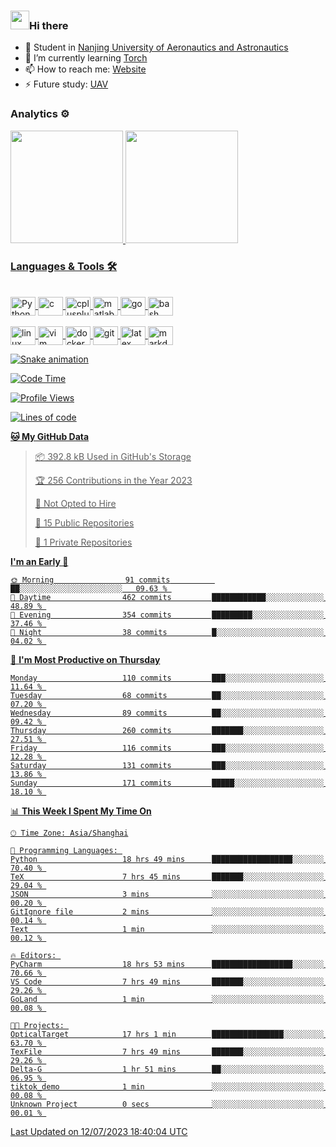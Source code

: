 ### <img src="https://emojis.slackmojis.com/emojis/images/1531849430/4246/blob-sunglasses.gif?1531849430" width="30"/>Hi there

- 🔭 Student in  [Nanjing University of Aeronautics and Astronautics][1]
- 🌱 I’m currently learning [Torch][2]
- 📫 How to reach me: [Website][3]
- ⚡ Future study: [UAV][4]

### Analytics ⚙️

<div>
  <a href="https://github.com/boom1999">
  <img height="180em" src="https://github-readme-stats.vercel.app/api?username=boom1999&show_icons=true&theme=tokyonight&include_all_commits=true&count_private=true"/>
  <img height="180em" src="https://github-readme-stats.vercel.app/api/top-langs/?username=boom1999&layout=compact&langs_count=7&theme=tokyonight"/>
</div>

### Languages & Tools 🛠

<div style="display: inline_block"><br>
  <img align="center" alt="Python" height="30" width="40" src="https://www.lingzhicheng.cn/usr/file/picture/icon/python.svg">
  <img align="center" alt="c" height="30" width="40" src="https://www.lingzhicheng.cn/usr/file/picture/icon/c.svg">
  <img align="center" alt="cplusplus" height="30" width="40" src="https://www.lingzhicheng.cn/usr/file/picture/icon/cplusplus.svg">
  <img align="center" alt="matlab" height="30" width="40" src="https://www.lingzhicheng.cn/usr/file/picture/icon/matlab.svg">
  <img align="center" alt="go" height="30" width="40" src="https://www.lingzhicheng.cn/usr/file/picture/icon/go.svg">
  <img align="center" alt="bash" height="30" width="40" src="https://www.lingzhicheng.cn/usr/file/picture/icon/bash.svg">
</div>
<div style="display: inline_block"><br>
  <img align="center" alt="linux" height="30" width="40" src="https://www.lingzhicheng.cn/usr/file/picture/icon/linux.svg">
  <img align="center" alt="vim" height="30" width="40" src="https://www.lingzhicheng.cn/usr/file/picture/icon/vim.svg">
  <img align="center" alt="docker" height="30" width="40" src="https://www.lingzhicheng.cn/usr/file/picture/icon/docker.svg">
  <img align="center" alt="git" height="30" width="40" src="https://www.lingzhicheng.cn/usr/file/picture/icon/git.svg">
  <img align="center" alt="latex" height="30" width="40" src="https://www.lingzhicheng.cn/usr/file/picture/icon/latex.svg">
  <img align="center" alt="markdown" height="30" width="40" src="https://www.lingzhicheng.cn/usr/file/picture/icon/markdown.svg">

  ![Snake animation](https://github.com/boom1999/boom1999/blob/output/github-contribution-grid-snake.svg)
</div>

<!--START_SECTION:waka-->
![Code Time](http://img.shields.io/badge/Code%20Time-875%20hrs%2035%20mins-blue)

![Profile Views](http://img.shields.io/badge/Profile%20Views-11-blue)

![Lines of code](https://img.shields.io/badge/From%20Hello%20World%20I%27ve%20Written-4.6%20million%20lines%20of%20code-blue)

**🐱 My GitHub Data** 

> 📦 392.8 kB Used in GitHub's Storage 
 > 
> 🏆 256 Contributions in the Year 2023
 > 
> 🚫 Not Opted to Hire
 > 
> 📜 15 Public Repositories 
 > 
> 🔑 1 Private Repositories 
 > 
**I'm an Early 🐤** 

```text
🌞 Morning                91 commits          ██░░░░░░░░░░░░░░░░░░░░░░░   09.63 % 
🌆 Daytime                462 commits         ████████████░░░░░░░░░░░░░   48.89 % 
🌃 Evening                354 commits         █████████░░░░░░░░░░░░░░░░   37.46 % 
🌙 Night                  38 commits          █░░░░░░░░░░░░░░░░░░░░░░░░   04.02 % 
```
📅 **I'm Most Productive on Thursday** 

```text
Monday                   110 commits         ███░░░░░░░░░░░░░░░░░░░░░░   11.64 % 
Tuesday                  68 commits          ██░░░░░░░░░░░░░░░░░░░░░░░   07.20 % 
Wednesday                89 commits          ██░░░░░░░░░░░░░░░░░░░░░░░   09.42 % 
Thursday                 260 commits         ███████░░░░░░░░░░░░░░░░░░   27.51 % 
Friday                   116 commits         ███░░░░░░░░░░░░░░░░░░░░░░   12.28 % 
Saturday                 131 commits         ███░░░░░░░░░░░░░░░░░░░░░░   13.86 % 
Sunday                   171 commits         █████░░░░░░░░░░░░░░░░░░░░   18.10 % 
```


📊 **This Week I Spent My Time On** 

```text
🕑︎ Time Zone: Asia/Shanghai

💬 Programming Languages: 
Python                   18 hrs 49 mins      ██████████████████░░░░░░░   70.40 % 
TeX                      7 hrs 45 mins       ███████░░░░░░░░░░░░░░░░░░   29.04 % 
JSON                     3 mins              ░░░░░░░░░░░░░░░░░░░░░░░░░   00.20 % 
GitIgnore file           2 mins              ░░░░░░░░░░░░░░░░░░░░░░░░░   00.14 % 
Text                     1 min               ░░░░░░░░░░░░░░░░░░░░░░░░░   00.12 % 

🔥 Editors: 
PyCharm                  18 hrs 53 mins      ██████████████████░░░░░░░   70.66 % 
VS Code                  7 hrs 49 mins       ███████░░░░░░░░░░░░░░░░░░   29.26 % 
GoLand                   1 min               ░░░░░░░░░░░░░░░░░░░░░░░░░   00.08 % 

🐱‍💻 Projects: 
OpticalTarget            17 hrs 1 min        ████████████████░░░░░░░░░   63.70 % 
TexFile                  7 hrs 49 mins       ███████░░░░░░░░░░░░░░░░░░   29.26 % 
Delta-G                  1 hr 51 mins        ██░░░░░░░░░░░░░░░░░░░░░░░   06.95 % 
tiktok_demo              1 min               ░░░░░░░░░░░░░░░░░░░░░░░░░   00.08 % 
Unknown Project          0 secs              ░░░░░░░░░░░░░░░░░░░░░░░░░   00.01 % 
```


 Last Updated on 12/07/2023 18:40:04 UTC
<!--END_SECTION:waka-->

[1]: http://www.nuaa.edu.cn
[2]: https://pytorch.org
[3]: https://www.lingzhicheng.cn
[4]: http://uav.nuaa.edu.cn

<!-- markdownlint-disable-file MD033 MD041 -->
